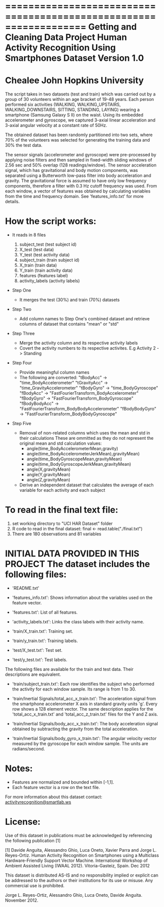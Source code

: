 ==================================================================
Getting and Cleaning Data Project
Human Activity Recognition Using Smartphones Dataset
Version 1.0
==================================================================
Chealee
John Hopkins University
==================================================================

The script takes in two datasets (test and train) which was carried out by a group of 30 volunteers within an age bracket of 19-48 years. 
Each person performed six activities (WALKING, WALKING_UPSTAIRS, WALKING_DOWNSTAIRS, SITTING, STANDING, LAYING) wearing a smartphone (Samsung Galaxy S II) 
on the waist. Using its embedded accelerometer and gyroscope, we captured 3-axial linear acceleration and 3-axial angular velocity at a constant rate 
of 50Hz. 

The obtained dataset has been randomly partitioned into two sets, where 70% of the volunteers was selected for generating the training data and 30% the 
test data. 

The sensor signals (accelerometer and gyroscope) were pre-processed by applying noise filters and then sampled in fixed-width sliding windows of 2.56 sec 
and 50% overlap (128 readings/window). The sensor acceleration signal, which has gravitational and body motion components, was separated using a 
Butterworth low-pass filter into body acceleration and gravity. The gravitational force is assumed to have only low frequency components, therefore 
a filter with 0.3 Hz cutoff frequency was used. From each window, a vector of features was obtained by calculating variables from the time and frequency 
domain. See 'features_info.txt' for more details. 

How the script works:
======================================

- It reads in 8 files 
	1. subject_test 	(test subject id)
	2. X_test 		(test data)
	3. Y_test		(test activity data)
	4. subject_train	(train subject id)
	5. X_train		(train data)
	6. Y_train		(train activity data)
	7. features		(features label)
	8. activity_labels	(activity labels)

- Step One
	- It merges the test (30%) and train (70%) datasets

- Step Two 
	- Add column names to Step One's combined dataset and retrieve columns of dataset
	  that contains "mean" or "std"

- Step Three
	- Merge the activity column and its respective activity labels
	- Covert the activity numbers to its respective activites. E.g Activity 2 -> Standing

- Step Four
	- Provide meaningful column names
	- The following are converted:
		"tBodyAcc"	->	"time_BodyAccelerometer"
		"tGravityAcc"	->	"time_GravityAccelerometer"
		"tBodyGyro"	->	"time_BodyGyroscope"
		"fBodyAcc"	->	"FastFourierTransform_BodyAccelerometer"
		"fBodyGyro"	->	"FastFourierTransform_BodyGyroscope"
		"fBodyBodyAcc"	->	"FastFourierTransform_BodyBodyAccelerometer"
		"fBodyBodyGyro"	->	"FastFourierTransform_BodyBodyGyroscope"

- Step Five
	- Removal of non-related columns which uses the mean and std in their calculations
	  These are ommitted as they do not represent the original mean and std calculation values:
		- angle(time_BodyAccelerometerMean,gravity)
		- angle(time_BodyAccelerometerJerkMean),gravityMean)
		- angle(time_BodyGyroscopeMean,gravityMean)
		- angle(time_BodyGyroscopeJerkMean,gravityMean)
		- angle(X,gravityMean)
		- angle(Y,gravityMean)
		- angle(Z,gravityMean)
	- Derive an independent dataset that calculates the average of each variable 
	  for each activity and each subject


To read in the final text file:
===============================
1. set working directory to "UCI HAR Dataset" folder
2. R code to read in the final dataset:
	final <- read.table("./final.txt")
3. There are 180 observations and 81 variables



INITIAL DATA PROVIDED IN THIS PROJECT
The dataset includes the following files:
=========================================

- 'README.txt'

- 'features_info.txt': Shows information about the variables used on the feature vector.

- 'features.txt': List of all features.

- 'activity_labels.txt': Links the class labels with their activity name.

- 'train/X_train.txt': Training set.

- 'train/y_train.txt': Training labels.

- 'test/X_test.txt': Test set.

- 'test/y_test.txt': Test labels.

The following files are available for the train and test data. Their descriptions are equivalent. 

- 'train/subject_train.txt': Each row identifies the subject who performed the activity for each window sample. Its range is from 1 to 30. 

- 'train/Inertial Signals/total_acc_x_train.txt': The acceleration signal from the smartphone accelerometer X axis in standard gravity units 'g'. 
Every row shows a 128 element vector. The same description applies for the 'total_acc_x_train.txt' and 'total_acc_z_train.txt' files for the Y and Z axis. 

- 'train/Inertial Signals/body_acc_x_train.txt': The body acceleration signal obtained by subtracting the gravity from the total acceleration. 

- 'train/Inertial Signals/body_gyro_x_train.txt': The angular velocity vector measured by the gyroscope for each window sample. The units are 
radians/second. 

Notes: 
======
- Features are normalized and bounded within [-1,1].
- Each feature vector is a row on the text file.

For more information about this dataset contact: activityrecognition@smartlab.ws

License:
========
Use of this dataset in publications must be acknowledged by referencing the following publication [1] 

[1] Davide Anguita, Alessandro Ghio, Luca Oneto, Xavier Parra and Jorge L. Reyes-Ortiz. Human Activity Recognition on Smartphones using a 
Multiclass Hardware-Friendly Support Vector Machine. International Workshop of Ambient Assisted Living (IWAAL 2012). Vitoria-Gasteiz, Spain. Dec 2012

This dataset is distributed AS-IS and no responsibility implied or explicit can be addressed to the authors or their institutions for its use or misuse. 
Any commercial use is prohibited.

Jorge L. Reyes-Ortiz, Alessandro Ghio, Luca Oneto, Davide Anguita. November 2012.
